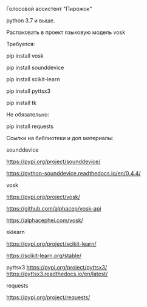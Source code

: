 Голосовой ассистент "Пирожок"

python 3.7 и выше.

Распаковать в проект языковую модель vosk

Требуется:

pip install vosk

pip install sounddevice

pip install scikit-learn

pip install pyttsx3

pip install tk

Не обязательно:

pip install requests


Ссылки на библиотеки и доп материалы:

sounddevice

https://pypi.org/project/sounddevice/

https://python-sounddevice.readthedocs.io/en/0.4.4/

vosk

https://pypi.org/project/vosk/

https://github.com/alphacep/vosk-api

https://alphacephei.com/vosk/

sklearn

https://pypi.org/project/scikit-learn/

https://scikit-learn.org/stable/

pyttsx3 https://pypi.org/project/pyttsx3/ https://pyttsx3.readthedocs.io/en/latest/

requests

https://pypi.org/project/requests/
